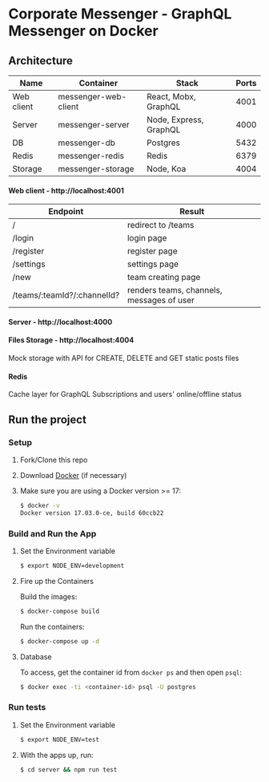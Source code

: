 # Corporate Messenger - GraphQL Messenger on Docker


## Architecture

| Name       | Container            | Stack                  | Ports |
|------------|----------------------|------------------------|-------|
| Web client | messenger-web-client | React, Mobx, GraphQL   | 4001  |
| Server     | messenger-server     | Node, Express, GraphQL | 4000  |
| DB         | messenger-db         | Postgres               | 5432  |
| Redis      | messenger-redis      | Redis                  | 6379  |
| Storage    | messenger-storage    | Node, Koa              | 4004  |

#### Web client - http://localhost:4001

| Endpoint                    | Result                                    |
|-----------------------------|-------------------------------------------|
| /                           | redirect to /teams                        |
| /login                      | login page                                |
| /register                   | register page                             |
| /settings                   | settings page                             |
| /new                        | team creating page                        |
| /teams/:teamId?/:channelId? | renders teams, channels, messages of user |

#### Server - http://localhost:4000

#### Files Storage - http://localhost:4004

Mock storage with API for CREATE, DELETE and GET static posts files

#### Redis

Cache layer for GraphQL Subscriptions and users' online/offline status

## Run the project

### Setup

1. Fork/Clone this repo

1. Download [Docker](https://docs.docker.com/docker-for-mac/install/) (if necessary)

1. Make sure you are using a Docker version >= 17:

    ```sh
    $ docker -v
    Docker version 17.03.0-ce, build 60ccb22
    ```

### Build and Run the App

1. Set the Environment variable

    ```sh
    $ export NODE_ENV=development
    ```

1. Fire up the Containers

    Build the images:

    ```sh
    $ docker-compose build
    ```

    Run the containers:

    ```sh
    $ docker-compose up -d
    ```

1. Database

    To access, get the container id from `docker ps` and then open `psql`:

    ```sh
    $ docker exec -ti <container-id> psql -U postgres
    ```

### Run tests

1. Set the Environment variable
    ```sh
    $ export NODE_ENV=test
    ```

1. With the apps up, run:

    ```sh
    $ cd server && npm run test
    ```


